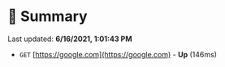 # 📖 Summary
Last updated: **6/16/2021, 1:01:43 PM**

- `GET` [https://google.com](https://google.com) - **Up** (146ms)
